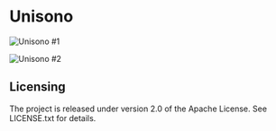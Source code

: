 # Unisono

![Unisono #1](https://raw.github.com/RBernhardt/unisono/master/docs/images/207536.jpg)

![Unisono #2](https://raw.github.com/RBernhardt/unisono/master/docs/images/207534.jpg)


## Licensing

The project is released under version 2.0 of the Apache License. See LICENSE.txt for details.

